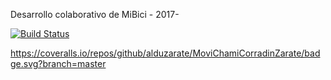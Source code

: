 Desarrollo colaborativo de MiBici - 2017-

[![Build Status](https://travis-ci.org/nicogarcia98/MiBici.svg?branch=master)](https://travis-ci.org/dagostinoips/MiBici)

https://coveralls.io/repos/github/alduzarate/MoviChamiCorradinZarate/badge.svg?branch=master
